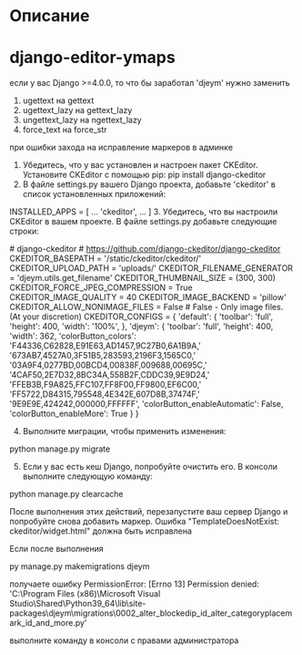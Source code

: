 # Описание

# django-editor-ymaps
если у вас Django >=4.0.0, то что бы заработал 'djeym' нужно заменить 
1) ugettext на gettext
2) ugettext_lazy на gettext_lazy
3) ungettext_lazy на ngettext_lazy
3) force_text на force_str

при ошибки захода на исправление маркеров в админке 
1. Убедитесь, что у вас установлен и настроен пакет CKEditor. Установите CKEditor с помощью pip:
pip install django-ckeditor
2. В файле settings.py вашего Django проекта, добавьте 'ckeditor' в список установленных приложений:

INSTALLED_APPS = [
    ...
    'ckeditor',
    ...
]
3. Убедитесь, что вы настроили CKEditor в вашем проекте. В файле settings.py добавьте следующие строки:

\# django-ckeditor
\# https://github.com/django-ckeditor/django-ckeditor
CKEDITOR_BASEPATH = '/static/ckeditor/ckeditor/'
CKEDITOR_UPLOAD_PATH = 'uploads/'
CKEDITOR_FILENAME_GENERATOR = 'djeym.utils.get_filename'
CKEDITOR_THUMBNAIL_SIZE = (300, 300)
CKEDITOR_FORCE_JPEG_COMPRESSION = True
CKEDITOR_IMAGE_QUALITY = 40
CKEDITOR_IMAGE_BACKEND = 'pillow'
CKEDITOR_ALLOW_NONIMAGE_FILES = False  # False - Only image files. (At your discretion)
CKEDITOR_CONFIGS = {
    'default': {
        'toolbar': 'full',
        'height': 400,
        'width': '100%',
    },
    'djeym': {
        'toolbar': 'full',
        'height': 400,
        'width': 362,
        'colorButton_colors': 'F44336,C62828,E91E63,AD1457,9C27B0,6A1B9A,'
                              '673AB7,4527A0,3F51B5,283593,2196F3,1565C0,'
                              '03A9F4,0277BD,00BCD4,00838F,009688,00695C,'
                              '4CAF50,2E7D32,8BC34A,558B2F,CDDC39,9E9D24,'
                              'FFEB3B,F9A825,FFC107,FF8F00,FF9800,EF6C00,'
                              'FF5722,D84315,795548,4E342E,607D8B,37474F,'
                              '9E9E9E,424242,000000,FFFFFF',
        'colorButton_enableAutomatic': False,
        'colorButton_enableMore': True
    }
}

4. Выполните миграции, чтобы применить изменения:

python manage.py migrate

5. Если у вас есть кеш Django, попробуйте очистить его. В консоли выполните следующую команду:

python manage.py clearcache

После выполнения этих действий, перезапустите ваш сервер Django и попробуйте снова добавить маркер. Ошибка "TemplateDoesNotExist: ckeditor/widget.html" должна быть исправлена

Если после выполнения 

py manage.py makemigrations djeym

получаете ошибку
PermissionError: [Errno 13] Permission denied: 'C:\\Program Files (x86)\\Microsoft Visual Studio\\Shared\\Python39_64\\lib\\site-packages\\djeym\\migrations\\0002_alter_blockedip_id_alter_categoryplacemark_id_and_more.py'

выполните команду в консоли с правами администратора
